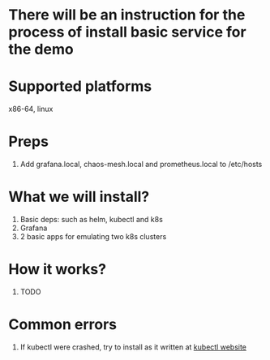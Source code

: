 # There will be an instruction for the process of install basic service for the demo

# Supported platforms
x86-64, linux

# Preps
1. Add grafana.local, chaos-mesh.local and prometheus.local to /etc/hosts

# What we will install?
1. Basic deps: such as helm, kubectl and k8s
2. Grafana
3. 2 basic apps for emulating two k8s clusters

# How it works?
1. TODO

# Common errors
1. If kubectl were crashed, try to install as it written at [kubectl website](https://kubernetes.io/docs/tasks/tools/install-kubectl-linux/)